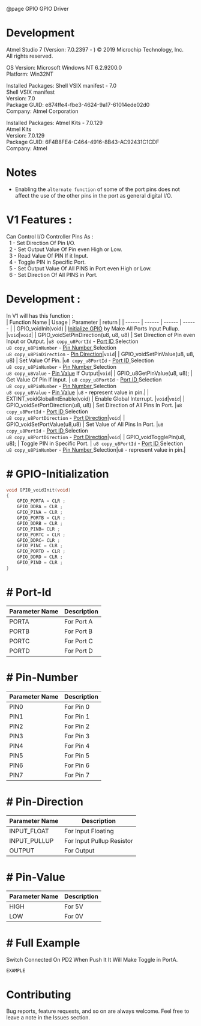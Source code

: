 @page GPIO   GPIO Driver
# Development
Atmel Studio 7 (Version: 7.0.2397 - ) 
© 2019 Microchip Technology, Inc.  
All rights reserved.  
  
OS Version: Microsoft Windows NT 6.2.9200.0  
Platform: Win32NT  
  
Installed Packages: Shell VSIX manifest - 7.0  
Shell VSIX manifest  
Version: 7.0  
Package GUID: e874ffe4-fbe3-4624-9a17-61014ede02d0  
Company: Atmel Corporation  
  
Installed Packages: Atmel Kits - 7.0.129    
Atmel Kits  
Version: 7.0.129    
Package GUID: 6F4B8FE4-C464-4916-8B43-AC92431C1CDF    
Company: Atmel  

# Notes  
- Enabling the `alternate function` of some of the port pins does not affect the use of the other pins in the port as general digital I/O.  
# V1 Features : 
 Can Control I/O Controller Pins As :     
&nbsp; 1 - Set Direction Of Pin  I/O.  
&nbsp; 2 - Set Output Value Of Pin even High or Low.  
&nbsp; 3 - Read Value Of PIN If it Input.  
&nbsp; 4 - Toggle PIN in Specific Port.  
&nbsp; 5 - Set Output Value Of All PINS in Port even High or Low.    
&nbsp; 6 - Set Direction Of All PINS in Port.    
 
# Development :  
In V1 will has this function :  
| Function Name | Usage |  Parameter | return |
| ------ | ------ |  ------ |  ------ |
| GPIO_voidInit(void)  | <a href="# GPIO-initialization">Initialize GPIO</a> by Make All Ports Input Pullup. |`void`|`void`|
| GPIO_voidSetPinDirection(u8, u8, u8)  | Set Direction of Pin even Input or Output. |`u8 copy_u8PortId` - <a href="# Port-Id">Port ID </a>Selection <br/>`u8 copy_u8PinNumber` - <a href="# Pin-Number">Pin Number </a>Selection<br/>`u8 copy_u8PinDirection` - <a href="# Pin-Direction">Pin Direction</a>|`void`|
| GPIO_voidSetPinValue(u8, u8, u8)  | Set Value Of Pin. |`u8 copy_u8PortId` - <a href="# Port-Id">Port ID </a>Selection <br/>`u8 copy_u8PinNumber` - <a href="# Pin-Number">Pin Number </a>Selection<br/>`u8 copy_u8Value` - <a href="# Pin-Value">Pin Value</a> If Output|`void`|
| GPIO_u8GetPinValue(u8, u8);  | Get Value Of Pin If Input. | `u8 copy_u8PortId` - <a href="# Port-Id">Port ID </a>Selection <br/>`u8 copy_u8PinNumber` - <a href="# Pin-Number">Pin Number </a>Selection<br/>`u8 copy_u8Value` - <a href="# Pin-Value">Pin Value</a> |`u8` - represent value in pin.|
| EXTINT_voidGlobalIntEnable(void)  | Enable Global Interrupt. |`void`|`void`|
| GPIO_voidSetPortDirection(u8, u8)  | Set Direction of All Pins In Port. |`u8 copy_u8PortId` - <a href="# Port-Id">Port ID </a>Selection <br/>`u8 copy_u8PortDirection` - <a href="# Pin-Direction">Port Direction</a>|`void`|
| GPIO_voidSetPortValue(u8,u8)  | Set Value of All Pins In Port. |`u8 copy_u8PortId` - <a href="# Port-Id">Port ID </a>Selection <br/>`u8 copy_u8PortDirection` - <a href="# Pin-Direction">Port Direction</a>|`void`|
| GPIO_voidTogglePin(u8, u8);  | Toggle PIN in Specific Port. | `u8 copy_u8PortId` - <a href="# Port-Id">Port ID </a>Selection <br/>`u8 copy_u8PinNumber` - <a href="# Pin-Number">Pin Number </a>Selection|`u8` - represent value in pin.|


# # GPIO-Initialization
```c
void GPIO_voidInit(void)
{
	GPIO_PORTA = CLR ;
	GPIO_DDRA = CLR ;
	GPIO_PINA = CLR ;
	GPIO_PORTB = CLR ;
	GPIO_DDRB = CLR ;
	GPIO_PINB= CLR ;
	GPIO_PORTC = CLR ;
	GPIO_DDRC= CLR ;
	GPIO_PINC = CLR ;
	GPIO_PORTD = CLR ;
	GPIO_DDRD = CLR ;
	GPIO_PIND = CLR ;
}
```
# # Port-Id
| Parameter Name | Description |
| ------ | ------ |
| PORTA | For Port A |
| PORTB | For Port B |
| PORTC | For Port C |
| PORTD | For Port D |
# # Pin-Number
| Parameter Name | Description |
| ------ | ------ |
| PIN0 | For Pin 0 |
| PIN1 | For Pin 1 |
| PIN2 | For Pin 2 |
| PIN3 | For Pin 3 |
| PIN4 | For Pin 4 |
| PIN5 | For Pin 5 |
| PIN6 | For Pin 6 |
| PIN7 | For Pin 7 |
# # Pin-Direction
| Parameter Name | Description |
| ------ | ------ |
| INPUT_FLOAT | For Input Floating |
| INPUT_PULLUP | For Input Pullup Resistor |
| OUTPUT | For Output |
# # Pin-Value
| Parameter Name | Description |
| ------ | ------ |
| HIGH | For 5V |
| LOW | For 0V |
# # Full Example  
Switch Connected On PD2 When Push It It Will Make Toggle in PortA.  
```c
EXAMPLE
```
# Contributing  
Bug reports, feature requests, and so on are always welcome. Feel free to leave a note in the Issues section.
